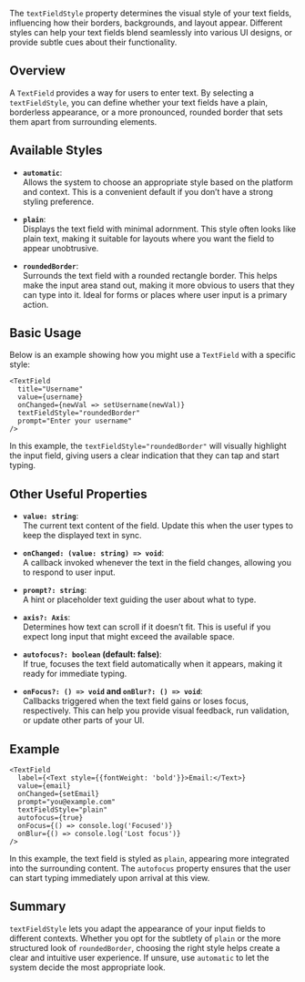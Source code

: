The `textFieldStyle` property determines the visual style of your text fields, influencing how their borders, backgrounds, and layout appear. Different styles can help your text fields blend seamlessly into various UI designs, or provide subtle cues about their functionality.

## Overview

A `TextField` provides a way for users to enter text. By selecting a `textFieldStyle`, you can define whether your text fields have a plain, borderless appearance, or a more pronounced, rounded border that sets them apart from surrounding elements.

## Available Styles

- **`automatic`**:  
  Allows the system to choose an appropriate style based on the platform and context. This is a convenient default if you don’t have a strong styling preference.

- **`plain`**:  
  Displays the text field with minimal adornment. This style often looks like plain text, making it suitable for layouts where you want the field to appear unobtrusive.

- **`roundedBorder`**:  
  Surrounds the text field with a rounded rectangle border. This helps make the input area stand out, making it more obvious to users that they can type into it. Ideal for forms or places where user input is a primary action.

## Basic Usage

Below is an example showing how you might use a `TextField` with a specific style:

```tsx
<TextField
  title="Username"
  value={username}
  onChanged={newVal => setUsername(newVal)}
  textFieldStyle="roundedBorder"
  prompt="Enter your username"
/>
```

In this example, the `textFieldStyle="roundedBorder"` will visually highlight the input field, giving users a clear indication that they can tap and start typing.

## Other Useful Properties

- **`value: string`**:  
  The current text content of the field. Update this when the user types to keep the displayed text in sync.

- **`onChanged: (value: string) => void`**:  
  A callback invoked whenever the text in the field changes, allowing you to respond to user input.

- **`prompt?: string`**:  
  A hint or placeholder text guiding the user about what to type.

- **`axis?: Axis`**:  
  Determines how text can scroll if it doesn’t fit. This is useful if you expect long input that might exceed the available space.

- **`autofocus?: boolean` (default: false)**:  
  If true, focuses the text field automatically when it appears, making it ready for immediate typing.

- **`onFocus?: () => void` and `onBlur?: () => void`**:  
  Callbacks triggered when the text field gains or loses focus, respectively. This can help you provide visual feedback, run validation, or update other parts of your UI.

## Example

```tsx
<TextField
  label={<Text style={{fontWeight: 'bold'}}>Email:</Text>}
  value={email}
  onChanged={setEmail}
  prompt="you@example.com"
  textFieldStyle="plain"
  autofocus={true}
  onFocus={() => console.log('Focused')}
  onBlur={() => console.log('Lost focus')}
/>
```

In this example, the text field is styled as `plain`, appearing more integrated into the surrounding content. The `autofocus` property ensures that the user can start typing immediately upon arrival at this view.

## Summary

`textFieldStyle` lets you adapt the appearance of your input fields to different contexts. Whether you opt for the subtlety of `plain` or the more structured look of `roundedBorder`, choosing the right style helps create a clear and intuitive user experience. If unsure, use `automatic` to let the system decide the most appropriate look.